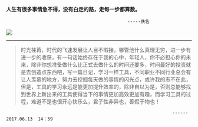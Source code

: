 **人生有很多事情急不得，没有白走的路，走每一步都算数。**

```
                                              -----佚名
```

![](http://upload-images.jianshu.io/upload_images/1881355-8559da15fb2225cd.jpg?imageMogr2/auto-orient/strip|imageView2/2/w/1080/q/50)

---

> 时光荏苒，时代的飞速发展让人目不暇接，哪管他什么真理无穷，进一步有进一步的收获，有一句话始终存在于我的心中，年轻人，你不必担心你的未来，除非你想准备做什么比正式去做什么的时间还要多，时间最好的投资就是去创造点东西吧，写一篇日记，学习一样工具，不同职业不同行业总会有让人羡慕的地方，努力去挖掘每天做的事情的闪光点，或许我的志不在此，但是，工具的学习永远是能更加提升效率的，除非自以为是，否则总能够找到世界上新出来的工具使得当下的事情更加高效更加有趣，而学习工具的过程，难道不是也很开心快乐么，君子性非异也，善假于物也！

```
                                                               ------ 2017.06.13  14：59
```



